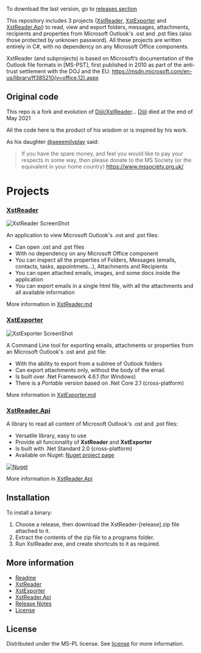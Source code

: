 To download the last version, go to [releases section](https://github.com/iluvadev/XstReader/releases)

This repository includes 3 projects ([XstReader](#xstreader), [XstExporter](#xstexporter) and [XstReader.Api](#xstreaderapi)) to read, view and export folders, messages, attachments, recipients and properties from Microsoft Outlook's .ost and .pst files (also those protected by unknown password). All these projects are written entirely in C#, with no dependency on any Microsoft Office components.

XstReader (and subprojects) is based on Microsoft’s documentation of the Outlook file formats in [MS-PST], first published in 2010 as part of the anti-trust settlement with the DOJ and the EU: <https://msdn.microsoft.com/en-us/library/ff385210(v=office.12).aspx>

## Original code
This repo is a fork and evolution of [Dijji/XstReader](https://github.com/Dijji/XstReader)... [Dijji](https://github.com/Dijji) died at the end of May 2021

All the code here is the product of his wisdom or is inspired by his work.

As his daughter [@seeemilyplay](https://github.com/seeemilyplay) said:
> If you have the spare money, and feel you would like to pay your respects in some way, then please donate to the MS Society (or the equivalent in your home country) https://www.mssociety.org.uk/

# Projects  
### [XstReader](./XstReader.md)
![XstReader ScreenShot](https://raw.githubusercontent.com/iluvadev/XstReader/master/docs/img/XstReader-Screenshot01.png)

An application to view Microsoft Outlook's .ost and .pst files:
* Can open .ost and .pst files
* With no dependency on any Microsoft Office component
* You can inspect all the properties of Folders, Messages (emails, contacts, tasks, appointmets...), Attachments and Recipients
* You can open attached emails, images, and some docs inside the application
* You can export emails in a single html file, with all the attachments and all available information

More information in [XstReader.md](./XstReader.md)

### [XstExporter](./XstExporter.md)
![XstExporter ScreenShot](https://raw.githubusercontent.com/iluvadev/XstReader/master/docs/img/XstExporter-Screenshot01_small.png)

A Command Line tool for exporting emails, attachments or properties from an Microsoft Outlook's .ost and .pst file:
* With the ability to export from a subtree of Outlook folders
* Can export attachments only, without the body of the email.
* Is built over .Net Framework 4.6.1 (for Windows)
* There is a *Portable* version based on .Net Core 2.1 (cross-platform)

More information in [XstExporter.md](./XstExporter.md)

### [XstReader.Api](./XstReader.Api.md)
A library to read all content of Microsoft Outlook's .ost and .pst files:
* Versatile library, easy to use
* Provide all funcionality of **XstReader** and **XstExporter**
* Is built with .Net Standard 2.0 (cross-platform)
* Available on Nuget: [Nuget project page](https://www.nuget.org/packages/XstReader.Api/)

[![Nuget](https://img.shields.io/nuget/v/XstReader.Api?style=plastic)](https://www.nuget.org/packages/XstReader.Api/)

More information in [XstReader.Api](./XstReader.Api.md)

## Installation
To install a binary:
1. Choose a release, then download the XstReader-[release].zip file attached to it.
2. Extract the contents of the zip file to a programs folder.
3. Run XstReader.exe, and create shortcuts to it as required.


## More information
* [Readme](./README.md)
* [XstReader](./XstReader.md)
* [XstExporter](./XstExporter.md)
* [XstReader.Api](./XstReader.Api.md)
* [Release Notes](./ReleaseNotes.md)
* [License](./license.md)

## License
Distributed under the MS-PL license. See [license](license.md) for more information.
